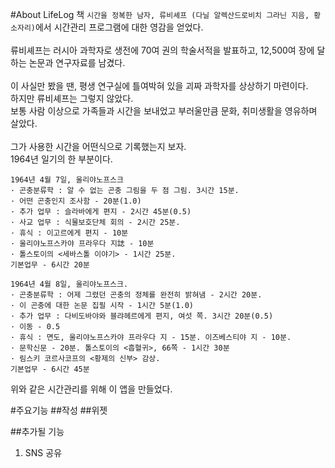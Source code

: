 #About LifeLog
책 `시간을 정복한 남자, 류비셰프 (다닐 알렉산드로비치 그라닌 지음, 황소자리)`에서 시간관리 프로그램에 대한 영감을 얻었다.<br />
<br />
류비셰프는 러시아 과학자로 생전에 70여 권의 학술서적을 발표하고, 12,500여 장에 달하는 논문과 연구자료를 남겼다.<br />
<br />
이 사실만 봤을 땐, 평생 연구실에 틀여박혀 있을 괴짜 과학자를 상상하기 마련이다.<br />
하지만 류비셰프는 그렇지 않았다.<br />
보통 사람 이상으로 가족들과 시간을 보내었고 부러울만큼 문화, 취미생활을 영유하며 살았다.<br />
<br />
그가 사용한 시간을 어떤식으로 기록했는지 보자.<br />
1964년 일기의 한 부분이다.<br />
```text
1964년 4월 7일, 울리야노프스크
· 곤충분류학 : 알 수 없는 곤충 그림을 두 점 그림. 3시간 15분.
· 어떤 곤충인지 조사함 - 20분(1.0)
· 추가 업무 : 슬라바에게 편지 - 2시간 45분(0.5)
· 사교 업무 : 식물보호단체 회의 - 2시간 25분.
· 휴식 : 이고르에게 편지 - 10분
· 울리야노프스카야 프라우다 지誌 - 10분
· 톨스토이의 <세바스톨 이야기> - 1시간 25분.
기본업무 - 6시간 20분
  
1964년 4월 8일, 울리야노프스크.
· 곤충분류학 : 어제 그렸던 곤충의 정체를 완전히 밝혀냄 - 2시간 20분.
· 이 곤충에 대한 논문 집필 시작 - 1시간 5분(1.0)
· 추가 업무 : 다비도바야와 블랴헤르에게 편지, 여섯 쪽. 3시간 20분(0.5)
· 이동 - 0.5
· 휴식 : 면도, 울리야노프스카야 프라우다 지 - 15분. 이즈베스티야 지 - 10분.
· 문학신문 - 20분. 톨스토이의 <흡혈귀>, 66쪽 - 1시간 30분
· 림스키 코르사코프의 <황제의 신부> 감상.
기본업무 - 6시간 45분 
```
위와 같은 시간관리를 위해 이 앱을 만들었다.

#주요기능
##작성
##위젯

##추가될 기능
1. SNS 공유